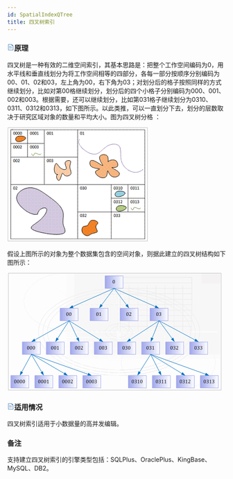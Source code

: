 ```yaml
---
id: SpatialIndexQTree
title: 四叉树索引
---
```

### ![](../../img/read.gif)原理

四叉树是一种有效的二维空间索引，其基本思路是：把整个工作空间编码为0，用水平线和垂直线划分为将工作空间相等的四部分，各每一部分按顺序分别编码为00、01、02和03，左上角为00，右下角为03；对划分后的格子按照同样的方式继续划分，比如对第00格继续划分，划分后的四个小格子分别编码为000、001、002和003。根据需要，还可以继续划分，比如第031格子继续划分为0310、0311、0312和0313，如下图所示。以此类推，可以一直划分下去，划分的层数取决于研究区域对象的数量和平均大小。图为四叉树分格 ： 
  

![](img/Fourtree.png)  


假设上图所示的对象为整个数据集包含的空间对象，则据此建立的四叉树结构如下图所示：

![](img/Fourtree2.png)  

### ![](../../img/read.gif)适用情况

四叉树索引适用于小数据量的高并发编辑。

###  备注

支持建立四叉树索引的引擎类型包括：SQLPlus、OraclePlus、KingBase、MySQL、DB2。

